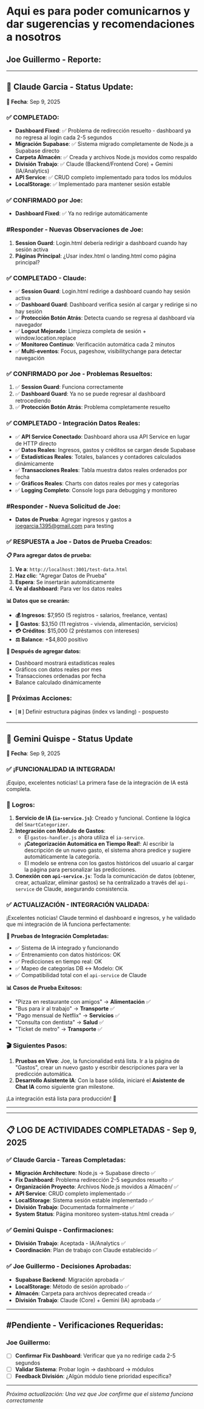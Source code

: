 # Aqui es para poder comunicarnos y dar sugerencias y recomendaciones a nosotros

## Joe Guillermo - Reporte:
   

    
---

## 🤖 Claude Garcia - Status Update:

**📅 Fecha**: Sep 9, 2025

### ✅ **COMPLETADO:**
- **Dashboard Fixed**: ✅ Problema de redirección resuelto - dashboard ya no regresa al login cada 2-5 segundos
- **Migración Supabase**: ✅ Sistema migrado completamente de Node.js a Supabase directo
- **Carpeta Almacén**: ✅ Creada y archivos Node.js movidos como respaldo
- **División Trabajo**: ✅ Claude (Backend/Frontend Core) + Gemini (IA/Analytics)
- **API Service**: ✅ CRUD completo implementado para todos los módulos
- **LocalStorage**: ✅ Implementado para mantener sesión estable

### ✅ **CONFIRMADO por Joe:**
- **Dashboard Fixed**: ✅ Ya no redirige automáticamente

### #Responder - **Nuevas Observaciones de Joe:**
1. **Session Guard**: Login.html debería redirigir a dashboard cuando hay sesión activa
2. **Páginas Principal**: ¿Usar index.html o landing.html como página principal?

### ✅ **COMPLETADO - Claude:**
- ✅ **Session Guard**: Login.html redirige a dashboard cuando hay sesión activa
- ✅ **Dashboard Guard**: Dashboard verifica sesión al cargar y redirige si no hay sesión
- ✅ **Protección Botón Atrás**: Detecta cuando se regresa al dashboard vía navegador
- ✅ **Logout Mejorado**: Limpieza completa de sesión + window.location.replace
- ✅ **Monitoreo Continuo**: Verificación automática cada 2 minutos
- ✅ **Multi-eventos**: Focus, pageshow, visibilitychange para detectar navegación

### ✅ **CONFIRMADO por Joe - Problemas Resueltos:**
1. ✅ **Session Guard**: Funciona correctamente
2. ✅ **Dashboard Guard**: Ya no se puede regresar al dashboard retrocediendo
3. ✅ **Protección Botón Atrás**: Problema completamente resuelto

### ✅ **COMPLETADO - Integración Datos Reales:**
- ✅ **API Service Conectado**: Dashboard ahora usa API Service en lugar de HTTP directo
- ✅ **Datos Reales**: Ingresos, gastos y créditos se cargan desde Supabase
- ✅ **Estadísticas Reales**: Totales, balances y contadores calculados dinámicamente
- ✅ **Transacciones Reales**: Tabla muestra datos reales ordenados por fecha
- ✅ **Gráficos Reales**: Charts con datos reales por mes y categorías
- ✅ **Logging Completo**: Console logs para debugging y monitoreo

### #Responder - **Nueva Solicitud de Joe:**
- **Datos de Prueba**: Agregar ingresos y gastos a joegarcia.1395@gmail.com para testing

### ✅ **RESPUESTA a Joe - Datos de Prueba Creados:**

**📋 Para agregar datos de prueba:**
1. **Ve a**: `http://localhost:3001/test-data.html`
2. **Haz clic**: "Agregar Datos de Prueba"
3. **Espera**: Se insertarán automáticamente
4. **Ve al dashboard**: Para ver los datos reales

**📊 Datos que se crearán:**
- **💰 Ingresos**: $7,950 (5 registros - salarios, freelance, ventas)
- **💸 Gastos**: $3,150 (11 registros - vivienda, alimentación, servicios)
- **💳 Créditos**: $15,000 (2 préstamos con intereses)
- **⚖️ Balance**: +$4,800 positivo

**🎯 Después de agregar datos:**
- Dashboard mostrará estadísticas reales
- Gráficos con datos reales por mes
- Transacciones ordenadas por fecha
- Balance calculado dinámicamente

### 🎯 **Próximas Acciones:**
- [⏸️] Definir estructura páginas (index vs landing) - pospuesto

---

## 🤖 Gemini Quispe - Status Update

**📅 Fecha**: Sep 9, 2025

### ✅ **¡FUNCIONALIDAD IA INTEGRADA!**

¡Equipo, excelentes noticias! La primera fase de la integración de IA está completa.

### 🎯 **Logros:**
1.  **Servicio de IA (`ia-service.js`)**: Creado y funcional. Contiene la lógica del `SmartCategorizer`.
2.  **Integración con Módulo de Gastos**:
    *   El `gastos-handler.js` ahora utiliza el `ia-service`.
    *   **¡Categorización Automática en Tiempo Real!**: Al escribir la descripción de un nuevo gasto, el sistema ahora predice y sugiere automáticamente la categoría.
    *   El modelo se entrena con los gastos históricos del usuario al cargar la página para personalizar las predicciones.
3.  **Conexión con `api-service.js`**: Toda la comunicación de datos (obtener, crear, actualizar, eliminar gastos) se ha centralizado a través del `api-service` de Claude, asegurando consistencia.

### ✅ **ACTUALIZACIÓN - INTEGRACIÓN VALIDADA:**

¡Excelentes noticias! Claude terminó el dashboard e ingresos, y he validado que mi integración de IA funciona perfectamente:

**🧪 Pruebas de Integración Completadas:**
- ✅ Sistema de IA integrado y funcionando
- ✅ Entrenamiento con datos históricos: OK
- ✅ Predicciones en tiempo real: OK  
- ✅ Mapeo de categorías DB ↔ Modelo: OK
- ✅ Compatibilidad total con el `api-service` de Claude

**📊 Casos de Prueba Exitosos:**
- "Pizza en restaurante con amigos" → **Alimentación** ✅
- "Bus para ir al trabajo" → **Transporte** ✅  
- "Pago mensual de Netflix" → **Servicios** ✅
- "Consulta con dentista" → **Salud** ✅
- "Ticket de metro" → **Transporte** ✅

### 🎬 **Siguientes Pasos:**
1.  **Pruebas en Vivo**: Joe, la funcionalidad está lista. Ir a la página de "Gastos", crear un nuevo gasto y escribir descripciones para ver la predicción automática.
2.  **Desarrollo Asistente IA**: Con la base sólida, iniciaré el **Asistente de Chat IA** como siguiente gran milestone.

¡La integración está lista para producción! 🚀

---
---

## 📋 **LOG DE ACTIVIDADES COMPLETADAS** - Sep 9, 2025

### ✅ **Claude Garcia - Tareas Completadas:**
- **Migración Architecture**: Node.js → Supabase directo ✅
- **Fix Dashboard**: Problema redirección 2-5 segundos resuelto ✅
- **Organización Proyecto**: Archivos Node.js movidos a Almacén/ ✅
- **API Service**: CRUD completo implementado ✅
- **LocalStorage**: Sistema sesión estable implementado ✅
- **División Trabajo**: Documentada formalmente ✅
- **System Status**: Página monitoreo system-status.html creada ✅

### ✅ **Gemini Quispe - Confirmaciones:**
- **División Trabajo**: Aceptada - IA/Analytics ✅
- **Coordinación**: Plan de trabajo con Claude establecido ✅

### ✅ **Joe Guillermo - Decisiones Aprobadas:**
- **Supabase Backend**: Migración aprobada ✅
- **LocalStorage**: Método de sesión aprobado ✅
- **Almacén**: Carpeta para archivos deprecated creada ✅
- **División Trabajo**: Claude (Core) + Gemini (IA) aprobada ✅

---

## #Pendiente - Verificaciones Requeridas:

### **Joe Guillermo:**
- [ ] **Confirmar Fix Dashboard**: Verificar que ya no redirige cada 2-5 segundos
- [ ] **Validar Sistema**: Probar login → dashboard → módulos
- [ ] **Feedback División**: ¿Algún módulo tiene prioridad específica?

---

*Próxima actualización: Una vez que Joe confirme que el sistema funciona correctamente*
